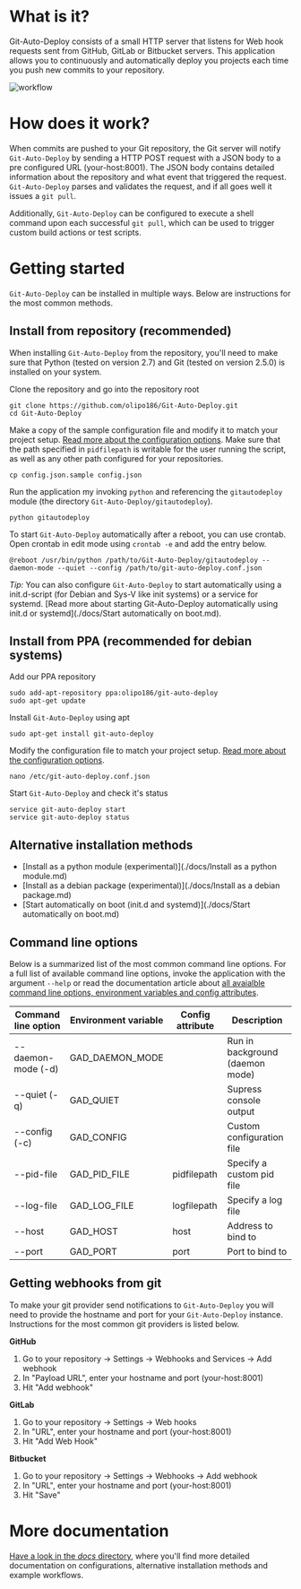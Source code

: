 # What is it?

Git-Auto-Deploy consists of a small HTTP server that listens for Web hook requests sent from GitHub, GitLab or Bitbucket servers. This application allows you to continuously and automatically deploy you projects each time you push new commits to your repository.</p>

![workflow](https://cloud.githubusercontent.com/assets/1056476/9344294/d3bc32a4-4607-11e5-9a44-5cd9b22e61d9.png)

# How does it work?

When commits are pushed to your Git repository, the Git server will notify ```Git-Auto-Deploy``` by sending a HTTP POST request with a JSON body to a pre configured URL (your-host:8001). The JSON body contains detailed information about the repository and what event that triggered the request. ```Git-Auto-Deploy``` parses and validates the request, and if all goes well it issues a ```git pull```.

Additionally, ```Git-Auto-Deploy``` can be configured to execute a shell command upon each successful ```git pull```, which can be used to trigger custom build actions or test scripts.</p>

# Getting started

```Git-Auto-Deploy``` can be installed in multiple ways. Below are instructions for the most common methods.

## Install from repository (recommended)

When installing ```Git-Auto-Deploy``` from the repository, you'll need to make sure that Python (tested on version 2.7) and Git (tested on version 2.5.0) is installed on your system.

Clone the repository and go into the repository root

    git clone https://github.com/olipo186/Git-Auto-Deploy.git
    cd Git-Auto-Deploy

Make a copy of the sample configuration file and modify it to match your project setup. [Read more about the configuration options](./docs/Configuration.md). Make sure that the path specified in ```pidfilepath``` is writable for the user running the script, as well as any other path configured for your repositories.

    cp config.json.sample config.json

Run the application my invoking ```python``` and referencing the ```gitautodeploy``` module (the directory ```Git-Auto-Deploy/gitautodeploy```).

    python gitautodeploy

To start ```Git-Auto-Deploy``` automatically after a reboot, you can use crontab. Open crontab in edit mode using ```crontab -e``` and add the entry below.

    @reboot /usr/bin/python /path/to/Git-Auto-Deploy/gitautodeploy --daemon-mode --quiet --config /path/to/git-auto-deploy.conf.json

*Tip:* You can also configure ```Git-Auto-Deploy``` to start automatically using a init.d-script (for Debian and Sys-V like init systems) or a service for systemd. [Read more about starting Git-Auto-Deploy automatically using init.d or systemd](./docs/Start automatically on boot.md).

## Install from PPA (recommended for debian systems)

Add our PPA repository

    sudo add-apt-repository ppa:olipo186/git-auto-deploy
    sudo apt-get update

Install ```Git-Auto-Deploy``` using apt

    sudo apt-get install git-auto-deploy

Modify the configuration file to match your project setup. [Read more about the configuration options](./docs/Configuration.md).

    nano /etc/git-auto-deploy.conf.json

Start ```Git-Auto-Deploy``` and check it's status

    service git-auto-deploy start
    service git-auto-deploy status

## Alternative installation methods

* [Install as a python module (experimental)](./docs/Install as a python module.md)
* [Install as a debian package (experimental)](./docs/Install as a debian package.md)
* [Start automatically on boot (init.d and systemd)](./docs/Start automatically on boot.md)

## Command line options

Below is a summarized list of the most common command line options. For a full list of available command line options, invoke the application with the argument ```--help``` or read the documentation article about [all avaialble command line options, environment variables and config attributes](./docs/Configuration.md).

Command line option    | Environment variable | Config attribute | Description
---------------------- | -------------------- | ---------------- | --------------------------
--daemon-mode (-d)     | GAD_DAEMON_MODE      |                  | Run in background (daemon mode)
--quiet (-q)           | GAD_QUIET            |                  | Supress console output
--config (-c) <path>   | GAD_CONFIG           |                  | Custom configuration file
--pid-file <path>      | GAD_PID_FILE         | pidfilepath      | Specify a custom pid file
--log-file <path>      | GAD_LOG_FILE         | logfilepath      | Specify a log file
--host <host>          | GAD_HOST             | host             | Address to bind to
--port <port>          | GAD_PORT             | port             | Port to bind to

## Getting webhooks from git
To make your git provider send notifications to ```Git-Auto-Deploy``` you will need to provide the hostname and port for your ```Git-Auto-Deploy``` instance. Instructions for the most common git providers is listed below.

**GitHub**
1. Go to your repository -> Settings -> Webhooks and Services -> Add webhook</li>
2. In "Payload URL", enter your hostname and port (your-host:8001)
3. Hit "Add webhook"

**GitLab**
1. Go to your repository -> Settings -> Web hooks
2. In "URL", enter your hostname and port (your-host:8001)
3. Hit "Add Web Hook"

**Bitbucket**
1. Go to your repository -> Settings -> Webhooks -> Add webhook
2. In "URL", enter your hostname and port (your-host:8001)
3. Hit "Save"

# More documentation

[Have a look in the *docs* directory](./docs), where you'll find more detailed documentation on configurations, alternative installation methods and example workflows.
